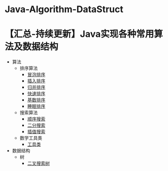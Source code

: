 # Java-Algorithm-DataStruct
【汇总-持续更新】Java实现各种常用算法及数据结构
====
* 算法
   * 排序算法
      * [冒泡排序](https://github.com/zhenweiyu/Java-Algorithm-DataStruct/blob/master/core/algorithm/sort/BubbleSort.java)
      * [插入排序](https://github.com/zhenweiyu/Java-Algorithm-DataStruct/blob/master/core/algorithm/sort/InsertSort.java)
      * [归并排序](https://github.com/zhenweiyu/Java-Algorithm-DataStruct/blob/master/core/algorithm/sort/MergeSort.java)
      * [快速排序](https://github.com/zhenweiyu/Java-Algorithm-DataStruct/blob/master/core/algorithm/sort/QuickSort.java)
      * [基数排序](https://github.com/zhenweiyu/Java-Algorithm-DataStruct/blob/master/core/algorithm/sort/RadixSort.java)
      * [睡眠排序](https://github.com/zhenweiyu/Java-Algorithm-DataStruct/blob/master/core/algorithm/sort/ThreadSleepSort.java)
    * 搜索算法
      * [顺序搜索](https://github.com/zhenweiyu/Java-Algorithm-DataStruct/blob/master/core/algorithm/search/SequenceSearch.java)
      * [二分搜索](https://github.com/zhenweiyu/Java-Algorithm-DataStruct/blob/master/core/algorithm/search/BinarySearch.java)
      * [插值搜索](https://github.com/zhenweiyu/Java-Algorithm-DataStruct/blob/master/core/algorithm/search/InsertValueSearch.java)
    * 数学工具类
      * [工具类](https://github.com/zhenweiyu/Java-Algorithm-DataStruct/blob/master/core/algorithm/MathUtils.java)
* 数据结构
    * 树
      * [二叉搜索树](https://github.com/zhenweiyu/Java-Algorithm-DataStruct/blob/master/core/datastruct/BinaryTree.java) 

